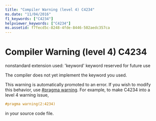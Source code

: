 ```yaml
---
title: "Compiler Warning (level 4) C4234"
ms.date: "11/04/2016"
f1_keywords: ["C4234"]
helpviewer_keywords: ["C4234"]
ms.assetid: f7fecd5c-8248-4fde-8446-502aedc357ca
---
```

# Compiler Warning (level 4) C4234

nonstandard extension used: 'keyword' keyword reserved for future use

The compiler does not yet implement the keyword you used.

This warning is automatically promoted to an error. If you wish to modify this behavior, use [#pragma warning](../../preprocessor/warning.md). For example, to make C4234 into a level 4 warning issue,

```cpp
#pragma warning(2:4234)
```

in your source code file.